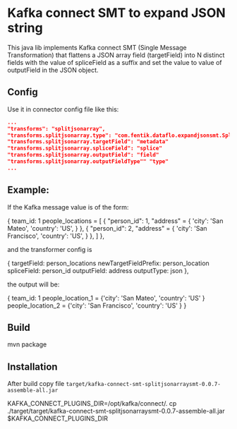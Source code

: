 # Kafka connect SMT to expand JSON string

This java lib implements Kafka connect SMT (Single Message Transformation) that flattens a JSON array field (targetField) into N distinct
fields with the value of spliceField as a suffix and set the value to value of outputField in the JSON object.

## Config

Use it in connector config file like this:
~~~json
...
"transforms": "splitjsonarray",
"transforms.splitjsonarray.type": "com.fentik.dataflo.expandjsonsmt.SplitJSONArray$Value",
"transforms.splitjsonarray.targetField": "metadata"
"transforms.splitjsonarray.spliceField": "splice"
"transforms.splitjsonarray.outputField": "field"
"transforms.splitjsonarray.outputFieldType"" "type"
...
~~~

## Example:

If the Kafka message value is of the form:

{
 team_id: 1
 people_locations = [
		     { "person_id": 1,
		       "address" = {
		          'city': 'San Mateo',
 		          'country': 'US',
		       }
	             },
		    { "person_id": 2,
		      "address" = {
		         'city': 'San Francisco',
 			 'country': 'US',
		       }
		    },
		]
},

and the transformer config is

{
  targetField: person_locations
  newTargetFieldPrefix: person_location
  spliceField: person_id
  outputField: address
  outputType: json
},

the output will be:

{
 team_id: 1
 people_location_1 = {'city': 'San Mateo',
                      'country': 'US'
		      }
 people_location_2 = {'city': 'San Francisco',
                      'country': 'US'
		      }
}

## Build
mvn package

## Installation
After build copy file `target/kafka-connect-smt-splitjsonarraysmt-0.0.7-assemble-all.jar`

KAFKA_CONNECT_PLUGINS_DIR=/opt/kafka/connect/.
cp ./target/target/kafka-connect-smt-splitjsonarraysmt-0.0.7-assemble-all.jar $KAFKA_CONNECT_PLUGINS_DIR

